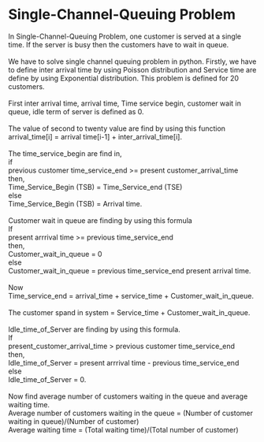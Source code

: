 # Single-Channel-Queuing Problem 
In Single-Channel-Queuing Problem, one customer is served at a single time. If the server is busy then the customers have to wait in queue.<br/><br/>
We have to solve single channel queuing problem in python. Firstly, we have to define inter arrival time by using Poisson distribution and Service time are define by using
Exponential distribution. This problem is defined for 20 customers.<br/><br/>
First inter arrival time, arrival time, Time service begin, customer wait in queue, idle term of server is defined as 0.<br/><br/>
The value of second to twenty value are find by using this function <br/>
        arrival_time[i] = arrival time[i-1] + inter_arrival_time[i].<br/><br/>
The time_service_begin are find in,<br/> if<br/> previous customer time_service_end >= present customer_arrival_time <br/>then, <br/>Time_Service_Begin (TSB) = Time_Service_end (TSE)<br/> else<br/>Time_Service_Begin (TSB) = Arrival time.<br/><br/>
Customer wait in queue are finding by using this formula <br/>If<br/> present arrrival time >= previous time_service_end <br/>then,<br/> Customer_wait_in_queue = 0<br/> else <br/>Customer_wait_in_queue = previous time_service_end present arrival time.<br/><br/>
Now<br/> Time_service_end = arrival_time + service_time + Customer_wait_in_queue.<br/><br/>
The customer spand in system = Service_time + Customer_wait_in_queue. <br/><br/>
Idle_time_of_Server are finding by using this formula.<br/>
 If<br/> present_customer_arrival_time > previous customer time_service_end<br/> then,<br/> Idle_time_of_Server = present arrrival time - previous time_service_end<br/> else<br/> Idle_time_of_Server = 0.<br/><br/>
Now find average number of customers waiting in the queue and average waiting time.<br/>
	Average number of customers waiting in the queue =   (Number of customer waiting in queue)/(Number of customer)<br/>
	Average waiting time = (Total waiting time)/(Total number of customer)<br/>
    
